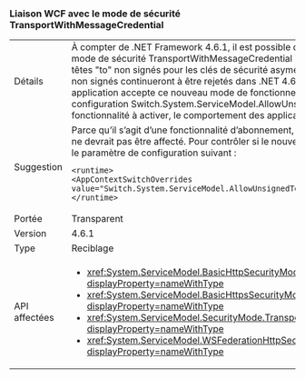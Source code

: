 ### <a name="wcf-binding-with-the-transportwithmessagecredential-security-mode"></a>Liaison WCF avec le mode de sécurité TransportWithMessageCredential

|   |   |
|---|---|
|Détails|À compter de .NET Framework 4.6.1, il est possible de configurer une liaison WCF qui utilise le mode de sécurité TransportWithMessageCredential pour recevoir des messages avec des en-têtes &quot;to&quot; non signés pour les clés de sécurité asymétriques. Par défaut, les en-têtes &quot;to&quot; non signés continueront à être rejetés dans .NET 4.6.1. Ils seront acceptés uniquement si une application accepte ce nouveau mode de fonctionnement en utilisant le commutateur de configuration Switch.System.ServiceModel.AllowUnsignedToHeader. Étant donné qu’il s’agit d’une fonctionnalité à activer, le comportement des applications existantes ne devrait pas être affecté.|
|Suggestion|Parce qu’il s’agit d’une fonctionnalité d’abonnement, le comportement des applications existantes ne devrait pas être affecté. Pour contrôler si le nouveau comportement est utilisé ou non, utilisez le paramètre de configuration suivant :<pre><code class="language-xml">&lt;runtime&gt;&#13;&#10;&lt;AppContextSwitchOverrides value=&quot;Switch.System.ServiceModel.AllowUnsignedToHeader=true&quot; /&gt;&#13;&#10;&lt;/runtime&gt;&#13;&#10;</code></pre>|
|Portée|Transparent|
|Version|4.6.1|
|Type|Reciblage|
|API affectées|<ul><li><xref:System.ServiceModel.BasicHttpSecurityMode.TransportWithMessageCredential?displayProperty=nameWithType></li><li><xref:System.ServiceModel.BasicHttpsSecurityMode.TransportWithMessageCredential?displayProperty=nameWithType></li><li><xref:System.ServiceModel.SecurityMode.TransportWithMessageCredential?displayProperty=nameWithType></li><li><xref:System.ServiceModel.WSFederationHttpSecurityMode.TransportWithMessageCredential?displayProperty=nameWithType></li></ul>|

